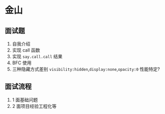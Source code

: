 # 金山

## 面试题

1. 自我介绍
2. 实现 call 函数
3. 实现 `say.call.call` 结果
4. BFC 使用
5. 三种隐藏方式差别 `visibility:hidden`,`display:none`,`opacity:0` 性能特定?

## 面试流程

1. 1 面基础问题
2. 2 面项目经验工程化等
